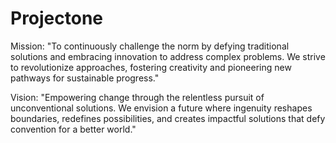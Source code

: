 # Projectone

Mission:
"To continuously challenge the norm by defying traditional solutions and embracing innovation to address complex problems. We strive to revolutionize approaches, fostering creativity and pioneering new pathways for sustainable progress."

Vision:
"Empowering change through the relentless pursuit of unconventional solutions. We envision a future where ingenuity reshapes boundaries, redefines possibilities, and creates impactful solutions that defy convention for a better world."

